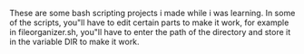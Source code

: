 These are some bash scripting projects i made while i was learning.
In some of the scripts, you"ll have to edit certain parts to make it work, for example in fileorganizer.sh, you"ll have to enter the path of the directory and store it in the variable DIR to make it work.
